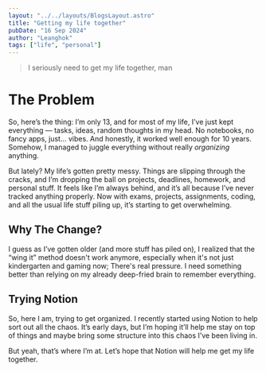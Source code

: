 ```yaml
---
layout: "../../layouts/BlogsLayout.astro"
title: "Getting my life together"
pubDate: "16 Sep 2024"
author: "Leanghok"
tags: ["life", "personal"]
---
```


> I seriously need to get my life together, man

# The Problem

So, here’s the thing: I’m only 13, and for most of my life, I’ve just kept everything — tasks, ideas, random thoughts in my
head. No notebooks, no fancy apps, just... vibes. And honestly, it worked well enough for 10 years.
Somehow, I managed to juggle everything without really _organizing_ anything.

But lately? My life’s gotten pretty messy. Things are slipping through the cracks,
and I’m dropping the ball on projects, deadlines, homework, and personal stuff.
It feels like I’m always behind, and it’s all because I’ve never tracked anything properly.
Now with exams, projects, assignments, coding, and all the usual life stuff piling up, it’s starting to get overwhelming.

## Why The Change?

I guess as I’ve gotten older (and more stuff has piled on), I realized that the “wing it” method doesn't work anymore,
especially when it's not just kindergarten and gaming now; There's real pressure. I need something better than relying
on my already deep-fried brain to remember everything.

## Trying Notion

So, here I am, trying to get organized. I recently started using Notion to help sort out all the chaos.
It’s early days, but I’m hoping it’ll help me stay on top of things and maybe bring some structure into
this chaos I’ve been living in.

But yeah, that’s where I’m at. Let’s hope that Notion will help me get my life together.
